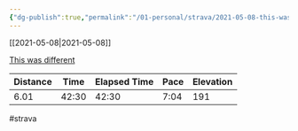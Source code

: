 ```yaml
---
{"dg-publish":true,"permalink":"/01-personal/strava/2021-05-08-this-was-different/"}
---
```



[[2021-05-08\|2021-05-08]]

[This was different](https://www.strava.com/activities/5265208175)

| Distance | Time  | Elapsed Time | Pace | Elevation |
| -------- | ----- | ------------ | ---- | --------- |
| 6.01     | 42:30 | 42:30        | 7:04 | 191       |




#strava

